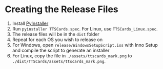 # Creating the Release Files

1. Install [PyInstaller](https://www.pyinstaller.org/)
2. Run `pyinstaller TTSCards.spec`. For Linux, use `TTSCards_Linux.spec`.
3. The release files will be in the `dist` folder
4. Repeat for each OS you wish to release on
5. For Windows, open `release/WindowsSetupScript.iss` with Inno Setup and compile the script to generate an installer
6. For Linux, copy the file in `./assets/ttscards_mark.png` to `./dist/TTSCards/assets/ttscards_mark.png`.
